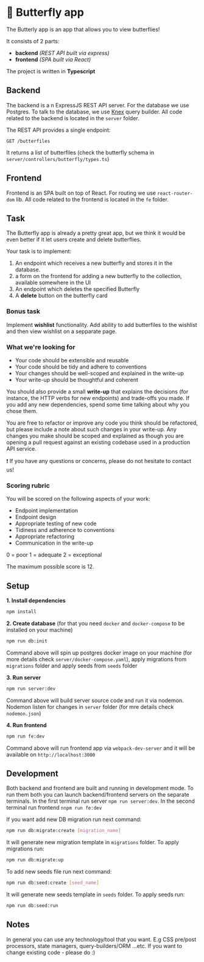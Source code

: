 # 🦋 Butterfly app

The Butterly app is an app that allows you to view butterflies!

It consists of 2 parts:
- **backend** *(REST API built via express)*
- **frontend** *(SPA built via React)*

The project is written in **Typescript**

## Backend

The backend is a n ExpressJS REST API server. 
For the database we use Postgres. To talk to the database, we use [Knex](https://knexjs.org/) query builder. All code related to the backend is located in the `server` folder.<br/>

The REST API provides a single endpoint:
```
GET /butterfiles
```
It returns a list of butterfiles (check the butterfly schema in `server/controllers/butterfly/types.ts`)

## Frontend

Frontend is an SPA built on top of React. For routing we use `react-router-dom` lib. All code related to the frontend is located in the `fe` folder.

## Task

The Butterfly app is already a pretty great app, but we think it would be even better if it let users create and delete butterflies. 

Your task is to implement:
1. An endpoint which receives a new butterfly and stores it in the database.
2. a form on the frontend for adding a new butterfly to the collection, available somewhere in the UI
3. An endpoint which deletes the specified Butterfly
4. A **delete** button on the butterfly card

### Bonus task
Implement **wishlist** functionality. Add ability to add butterfiles to the wishlist and then view wishlist on a sepparate page.

### What we're looking for
* Your code should be extensible and reusable
* Your code should be tidy and adhere to conventions
* Your changes should be well-scoped and explained in the write-up
* Your write-up should be thoughtful and coherent

You should also provide a small **write-up** that explains the decisions (for instance, the HTTP verbs for new endpoints) and trade-offs you made. If you add any new dependencies, spend some time talking about why you chose them.

You are free to refactor or improve any code you think should be refactored, but please include a note about such changes in your write-up. Any changes you make should be scoped and explained as though you are opening a pull request against an existing codebase used in a production API service.

❗️ If you have any questions or concerns, please do not hesitate to contact us!

### Scoring rubric

You will be scored on the following aspects of your work:

* Endpoint implementation
* Endpoint design
* Appropriate testing of new code
* Tidiness and adherence to conventions
* Appropriate refactoring
* Communication in the write-up

0 = poor 1 = adequate 2 = exceptional

The maximum possible score is 12.

## Setup

**1. Install dependencies**
```sh
npm install
```

**2. Create database** (for that you need `docker` and `docker-compose` to be installed on your machine)
```sh
npm run db:init
```
Command above will spin up postgres docker image on your machine (for more details check `server/docker-compose.yaml`), apply migrations from `migrations` folder and apply seeds from `seeds` folder

**3. Run server**
```sh
npm run server:dev
```
Command above will build server source code and run it via nodemon. Nodemon listen for changes in `server` folder (for mre details check `nodemon.json`)

**4. Run frontend**
```sh
npm run fe:dev
```
Command above will run frontend app via `webpack-dev-server` and it will be available on `http://localhost:3000`

## Development
Both backend and frontend are built and running in development mode. To run them both you can launch backend/frontend servers on the separate terminals. In the first terminal run server `npm run server:dev`. In the second terminal run frontend `nnpm run fe:dev`

If you want add new DB migration run next command:
```sh
npm run db:migrate:create [migration_name]
```
It will generate new migration template in `migrations` folder. To apply migrations run:
```sh
npm run db:migrate:up
```

To add new seeds file run next command:
```sh
npm run db:seed:create [seed_name]
```
It will generate new seeds template in `seeds` folder. To apply seeds run:
```sh
npm run db:seed:run
```

## Notes
In general you can use any technology/tool that you want. E.g CSS pre/post processors, state managers, query-builders/ORM ...etc. If you want to change existing code - please do :) 